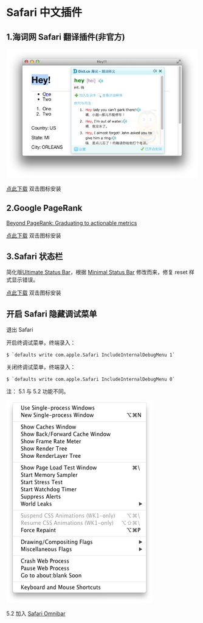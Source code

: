 # Safari 中文插件

## 1.海词网 Safari 翻译插件(非官方)
![Safari 英文翻译插件](/EG.png)

[点此下载](https://raw.github.com/beijingyoung/All-In-One-Safari-Extension/master/EN%20to%20zh-CN%20translate.safariextz) 双击图标安装

## 2.Google PageRank
[Beyond PageRank: Graduating to actionable metrics](http://googlewebmastercentral.blogspot.com/2011/06/beyond-pagerank-graduating-to.html)

[点此下载](https://raw.github.com/beijingyoung/All-In-One-Safari-Extension/master/PageRank.safariextz) 双击图标安装

## 3.Safari 状态栏
简化版[Ultimate Status Bar](http://ultimatestatusbar.com)，根据 [Minimal Status Bar](https://github.com/visnup/Minimal-Status-Bar) 修改而来，修复 reset 样式显示错误。

[点此下载](https://raw.github.com/beijingyoung/All-In-One-Safari-Extension/master/StatusBar.safariextz) 双击图标安装


## 开启 Safari 隐藏调试菜单

退出 Safari

开启终调试菜单，终端录入：

	$ `defaults write com.apple.Safari IncludeInternalDebugMenu 1`

关闭终调试菜单，终端录入：
	
	$ `defaults write com.apple.Safari IncludeInternalDebugMenu 0`
	

注： 5.1 与 5.2 功能不同。

![开启 Safari 隐藏调试菜单](/IncludeInternalDebugMenu.png)

5.2 加入 [Safari Omnibar](http://hackemist.com/SafariOmnibar/)